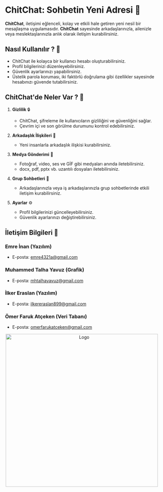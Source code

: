 
# ChitChat: Sohbetin Yeni Adresi 🚀

**ChitChat**, iletişimi eğlenceli, kolay ve etkili hale getiren yeni nesil bir mesajlaşma uygulamasıdır. **ChitChat** sayesinde arkadaşlarınızla, ailenizle veya meslektaşlarınızla anlık olarak iletişim kurabilirsiniz.

## Nasıl Kullanılır ? 📱

- ChitChat ile kolayca bir kullanıcı hesabı oluşturabilirsiniz.
- Profil bilgilerinizi düzenleyebilirsiniz.
- Güvenlik ayarlarınızı yapabilirsiniz.
- Üstelik parola koruması, iki faktörlü doğrulama gibi özellikler sayesinde hesabınızı güvende tutabilirsiniz.

## ChitChat'de Neler Var ? 🌟

1. **Gizlilik** 🔒
   - ChitChat, şifreleme ile kullanıcıların gizliliğini ve güvenliğini sağlar.
   - Çevrim içi ve son görülme durumunu kontrol edebilirsiniz.

2. **Arkadaşlık İlişkileri** 👫
   - Yeni insanlarla arkadaşlık ilişkisi kurabilirsiniz.

3. **Medya Gönderimi** 📎
   - Fotoğraf, video, ses ve GİF gibi medyaları anında iletebilirsiniz.
   - docx, pdf, pptx vb. uzantılı dosyaları iletebilirsiniz.

4. **Grup Sohbetleri** 💬
   - Arkadaşlarınızla veya iş arkadaşlarınızla grup sohbetlerinde etkili iletişim kurabilirsiniz.

5. **Ayarlar** ⚙️
   - Profil bilgilerinizi güncelleyebilirsiniz.
   - Güvenlik ayarlarınızı değiştirebilirsiniz.

## İletişim Bilgileri 📧

### Emre İnan (Yazılım)
- E-posta: emre4321a@gmail.com
  
### Muhammed Talha Yavuz (Grafik)
- E-posta: mhtalhayavuz@gmail.com
  
### İlker Eraslan (Yazılım)
- E-posta: ilkereraslan899@gmail.com
  
### Ömer Faruk Atçeken (Veri Tabanı)
- E-posta: omerfarukatceken@gmail.com

<p align="center">
  <img src="https://github.com/Emre4321a/ChitChat/assets/147442880/e0ea0b50-090d-4fb5-b40a-faa48de0bd3f" width="500px"alt="Logo">
</p>

